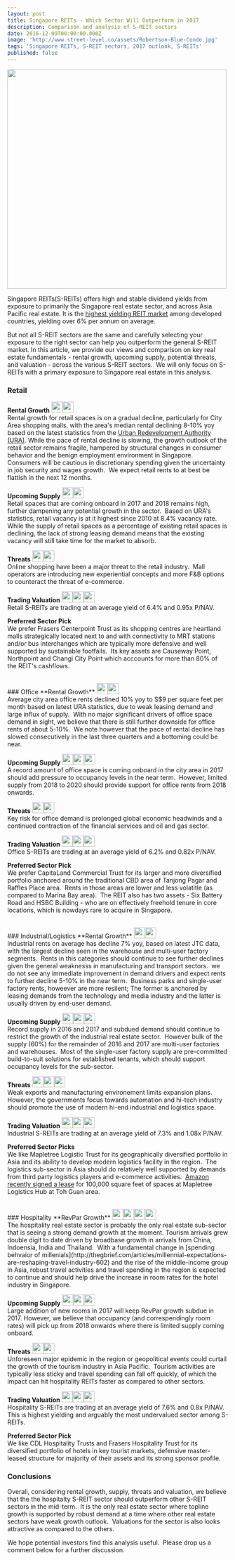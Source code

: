 ```yaml
---
layout: post
title: Singapore REITs - Which Sector Will Outperform in 2017
description: Comparison and analysis of S-REIT sectors
date: 2016-12-09T00:00:00.000Z
image: 'http://www.street-level.co/assets/Robertson-Blue-Condo.jpg'
tags: 'Singapore REITs, S-REIT sectors, 2017 outlook, S-REITs'
published: false
---
```

<img src="http://www.street-level.co/assets/Robertson-Blue-Condo.jpg" width="500px"><br>

Singapore REITs(S-REITs) offers high and stable dividend yields from exposure to primarily the Singapore real estate sector, and across Asia Pacific real estate. It is the [highest yielding REIT market](http://www.straitstimes.com/business/companies-markets/singapore-reits-offer-highest-dividend-yields-among-developed-markets) among developed countries, yielding over 6% per annum on average.  

But not all S-REIT sectors are the same and carefully selecting your exposure to the right sector can help you outperform the general S-REIT market.  In this article, we provide our views and comparison on key real estate fundamentals - rental growth, upcoming supply, potential threats, and valuation - across the various S-REIT sectors.  We will only focus on S-REITs with a primary exposure to Singapore real estate in this analysis. 

### Retail
**Rental Growth**
<img src="http://www.street-level.co/assets/Star.png" width="25px"><img src="http://www.street-level.co/assets/Star.png" width="25px"><br>
Rental growth for retail spaces is on a gradual decline, particularly for City Area shopping malls, with the area's median rental declining 8-10% yoy based on the latest statistics from the [Urban Redevelopment Authority (URA)](http://www.ura.gov.sg). While the pace of rental decline is slowing, the growth outlook of the retail sector remains fragile, hampered by structural changes in consumer behavior and the benign employment environment in Singapore.  Consumers will be cautious in discretionary spending given the uncertainty in job security and wages growth.  We expect retail rents to at best be flattish in the next 12 months.

**Upcoming Supply**
<img src="http://www.street-level.co/assets/Star.png" width="25px"><img src="http://www.street-level.co/assets/Star.png" width="25px"><br>
Retail spaces that are coming onboard in 2017 and 2018 remains high, further dampening any potential growth in the sector.  Based on URA's statistics, retail vacancy is at it highest since 2010 at 8.4% vacancy rate.  While the supply of retail spaces as a percentage of existing retail spaces is declining, the lack of strong leasing demand means that the existing vacancy will still take time for the market to absorb. 

**Threats**
<img src="http://www.street-level.co/assets/Star.png" width="25px"><img src="http://www.street-level.co/assets/Star.png" width="25px"><br>
Online shopping have been a major threat to the retail industry.  Mall operators are introducing new experiential concepts and more F&B options to counteract the threat of e-commerce.

**Trading Valuation**
<img src="http://www.street-level.co/assets/Star.png" width="25px"><img src="http://www.street-level.co/assets/Star.png" width="25px"><img src="http://www.street-level.co/assets/Star.png" width="25px"><br>
Retail S-REITs are trading at an average yield of 6.4% and 0.95x P/NAV.

**Preferred Sector Pick**<br>
We prefer Frasers Centerpoint Trust as its shopping centres are heartland malls strategically located next to and with connectivity to MRT stations and/or bus interchanges which are typically more defensive and well supported by sustainable footfalls.  Its key assets are Causeway Point, Northpoint and Changi City Point which acccounts for more than 80% of the REIT's cashflows.

<br>
### Office
**Rental Growth**
<img src="http://www.street-level.co/assets/Star.png" width="25px"><img src="http://www.street-level.co/assets/Star.png" width="25px"><br>
Average city area office rents declined 10% yoy to S$9 per square feet per month based on latest URA statistics, due to weak leasing demand and large influx of supply.  With no major significant drivers of office space demand in sight, we believe that there is still further downside for office rents of about 5-10%.  We note however that the pace of rental decline has slowed consecutively in the last three quarters and a bottoming could be near.

**Upcoming Supply**
<img src="http://www.street-level.co/assets/Star.png" width="25px"><img src="http://www.street-level.co/assets/Star.png" width="25px"><img src="http://www.street-level.co/assets/Star.png" width="25px"><br>
A record amount of office space is coming onboard in the city area in 2017 should add pressure to occupancy levels in the near term.  However, limited supply from 2018 to 2020 should provide support for office rents from 2018 onwards.

**Threats**
<img src="http://www.street-level.co/assets/Star.png" width="25px"><img src="http://www.street-level.co/assets/Star.png" width="25px"><br>
Key risk for office demand is prolonged global economic headwinds and a continued contraction of the financial services and oil and gas sector.  

**Trading Valuation**
<img src="http://www.street-level.co/assets/Star.png" width="25px"><img src="http://www.street-level.co/assets/Star.png" width="25px"><img src="http://www.street-level.co/assets/Star.png" width="25px"><br>
Office S-REITs are trading at an average yield of 6.2% and 0.82x P/NAV.

**Preferred Sector Pick**<br>
We prefer CapitaLand Commercial Trust for its larger and more diversified portfolio anchored around the traditional CBD area of Tanjong Pagar and Raffles Place area.  Rents in those areas are lower and less volatitle (as compared to Marina Bay area).  The REIT also has two assets - Six Battery Road and HSBC Building - who are on effectively freehold tenure in core locations, which is nowdays rare to acquire in Singapore.  

<br>
### Industrial/Logistics
**Rental Growth**
<img src="http://www.street-level.co/assets/Star.png" width="25px"><img src="http://www.street-level.co/assets/Star.png" width="25px"><br>
Industrial rents on average has decline 7% yoy, based on latest JTC data, with the largest decline seen in the warehouse and multi-user factory segments.  Rents in this categories should continue to see further declines given the general weaknesss in manufacturing and transport sectors.  we do not see any immediate improvement in demand drivers and expect rents to further decline 5-10% in the near term.  Business parks and single-user factory rents, howeever are more resilent; The former is anchored by leasing demands from the technology and media industry and the latter is usually driven by end-user demand.  

**Upcoming Supply**
<img src="http://www.street-level.co/assets/Star.png" width="25px"><img src="http://www.street-level.co/assets/Star.png" width="25px"><img src="http://www.street-level.co/assets/Star.png" width="25px"><br>
Record supply in 2016 and 2017 and subdued demand should continue to restrict the growth of the industrial real estate sector.  However bulk of the supply (60%) for the remainder of 2016 and 2017 are multi-user factories and warehouses.  Most of the single-user factory supply are pre-committed build-to-suit solutions for established tenants, which should support occupancy levels for the sub-sector.

**Threats**
<img src="http://www.street-level.co/assets/Star.png" width="25px"><img src="http://www.street-level.co/assets/Star.png" width="25px"><img src="http://www.street-level.co/assets/Star.png" width="25px"><br>
Weak exports and manufacturing environement limits expansion plans.  However, the governments focus towards automation and hi-tech industry should promote the use of modern hi-end industrial and logistics space.

**Trading Valuation**
<img src="http://www.street-level.co/assets/Star.png" width="25px"><img src="http://www.street-level.co/assets/Star.png" width="25px"><img src="http://www.street-level.co/assets/Star.png" width="25px"><br>
Industrial S-REITs are trading at an average yield of 7.3% and 1.08x P/NAV.

**Preferred Sector Picks**<br>
We like Mapletree Logistic Trust for its geographically diversified portfolio in Asia and its ability to develop modern logistics facility in the region.  The logistics sub-sector in Asia should do relatively well supported by demands from third party logistics players and e-commerce activities.  [Amazon recently signed a lease](http://www.businesstimes.com.sg/real-estate/amazon-takes-up-100000-sq-ft-at-mapletree-facility-sources) for 100,000 square feet of spaces at Mapletree Logistics Hub at Toh Guan area.

<br>
### Hospitality
**RevPar Growth**
<img src="http://www.street-level.co/assets/Star.png" width="25px"><img src="http://www.street-level.co/assets/Star.png" width="25px"><img src="http://www.street-level.co/assets/Star.png" width="25px"><img src="http://www.street-level.co/assets/Star.png" width="25px"><br>
The hospitality real estate sector is probably the only real estate sub-sector that is seeing a strong demand growth at the moment. Tourism arrivals grew double digit to date driven by broadbase growth in arrivals from China, Indoensia, India and Thailand.  With a fundamental change in [spending behvaior of millenials](http://thegbrief.com/articles/millennial-expectations-are-reshaping-travel-industry-602) and the rise of the middle-income group in Asia, robust travel activities and travel spending in the region is expected to continue and should help drive the increase in room rates for the hotel industry in Singapore.

**Upcoming Supply**
<img src="http://www.street-level.co/assets/Star.png" width="25px"><img src="http://www.street-level.co/assets/Star.png" width="25px"><img src="http://www.street-level.co/assets/Star.png" width="25px"><br>
Large addition of new rooms in 2017 will keep RevPar growth subdue in 2017. However, we believe that occupancy (and correspendingly room rates) will pick up from 2018 onwards where there is limited supply coming onboard.

**Threats**
<img src="http://www.street-level.co/assets/Star.png" width="25px"><img src="http://www.street-level.co/assets/Star.png" width="25px"><br>
Unforeseen major epidemic in the region or geopolitical events could curtail the growth of the tourism industry in Asia Pacific.  Tourism activities are typically less sticky and travel spending can fall off quickly, of which the impact can hit hospitality REITs faster as compared to other sectors.

**Trading Valuation**
<img src="http://www.street-level.co/assets/Star.png" width="25px"><img src="http://www.street-level.co/assets/Star.png" width="25px"><img src="http://www.street-level.co/assets/Star.png" width="25px"><br>
Hospitality S-REITs are trading at an average yield of 7.6% and 0.8x P/NAV. This is highest yielding and arguably the most undervalued sector among S-REITs.

**Preferred Sector Pick**<br>
We like CDL Hospitality Trusts and Frasers Hospitality Trust for its diversified portfolio of hotels in key tourist markets, defensive master-leased structure for majority of their assets and its strong sponsor profile.

### Conclusions
Overall, considering rental growth, supply, threats and valuation, we believe that the the hospitalty S-REIT sector should outperform other S-REIT sectors in the mid-term.  It is the only real estate sector where topline growth is supported by robust demand at a time where other real estate sectors have weak growth outlook.  Valuations for the sector is also looks attractive as compared to the others.

We hope potential investors find this analysis useful.  Please drop us a comment below for a further discussion.
